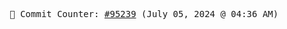 <p align="center">
    <samp>
        📮 Commit Counter: <a href="https://github.com/Javascript-void0/Javascript-void0/commits/main">#95239</a> (July 05, 2024 @ 04:36 AM)
    </samp>
</p>
